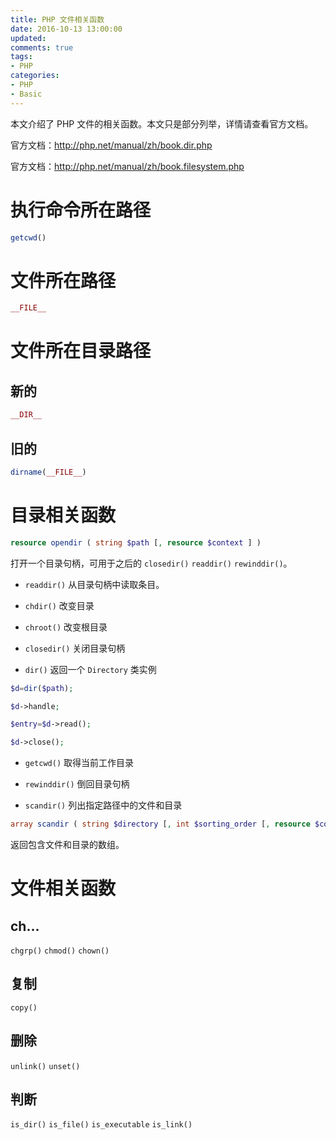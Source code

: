 ```yaml
---
title: PHP 文件相关函数
date: 2016-10-13 13:00:00
updated:
comments: true
tags:
- PHP
categories:
- PHP
- Basic
---
```


本文介绍了 PHP 文件的相关函数。本文只是部分列举，详情请查看官方文档。

官方文档：http://php.net/manual/zh/book.dir.php

官方文档：http://php.net/manual/zh/book.filesystem.php

<!--more-->

# 执行命令所在路径

```php
getcwd()
```

# 文件所在路径

```php
__FILE__
```

# 文件所在目录路径

## 新的

```php
__DIR__
```

## 旧的

```php
dirname(__FILE__)
```

# 目录相关函数

```php
resource opendir ( string $path [, resource $context ] )
```

打开一个目录句柄，可用于之后的 `closedir()` `readdir()` `rewinddir()`。

* `readdir()` 从目录句柄中读取条目。

* `chdir()` 改变目录

* `chroot()` 改变根目录

* `closedir()` 关闭目录句柄

* `dir()` 返回一个 `Directory` 类实例

```php
$d=dir($path);

$d->handle;

$entry=$d->read();

$d->close();
```

* `getcwd()` 取得当前工作目录

* `rewinddir()` 倒回目录句柄

* `scandir()` 列出指定路径中的文件和目录

```php
array scandir ( string $directory [, int $sorting_order [, resource $context ]] )
```

返回包含文件和目录的数组。

# 文件相关函数

## ch...

`chgrp()` `chmod()` `chown()`

## 复制

`copy()`

## 删除

`unlink()` `unset()`

## 判断

`is_dir()` `is_file()` `is_executable` `is_link()`
